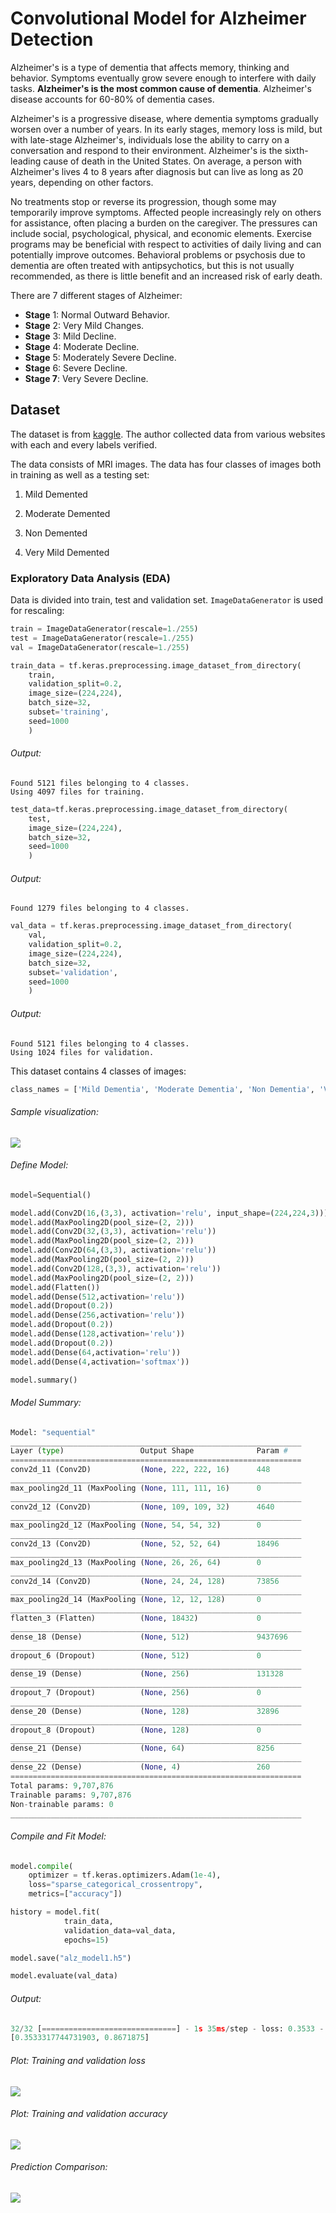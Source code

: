 # Convolutional Model for Alzheimer Detection

Alzheimer's is a type of dementia that affects memory, thinking and behavior. Symptoms eventually grow severe enough to interfere with daily tasks. **Alzheimer's is the most common cause of dementia**. Alzheimer's disease accounts for 60-80% of dementia cases.

Alzheimer's is a progressive disease, where dementia symptoms gradually worsen over a number of years. In its early stages, memory loss is mild, but with late-stage Alzheimer's, individuals lose the ability to carry on a conversation and respond to their environment. Alzheimer's is the sixth-leading cause of death in the United States. On average, a person with Alzheimer's lives 4 to 8 years after diagnosis but can live as long as 20 years, depending on other factors.

No treatments stop or reverse its progression, though some may temporarily improve symptoms. Affected people increasingly rely on others for assistance, often placing a burden on the caregiver. The pressures can include social, psychological, physical, and economic elements. Exercise programs may be beneficial with respect to activities of daily living and can potentially improve outcomes. Behavioral problems or psychosis due to dementia are often treated with antipsychotics, but this is not usually recommended, as there is little benefit and an increased risk of early death.

There are 7 different stages of Alzheimer:

- **Stage** 1: Normal Outward Behavior.
- **Stage** 2: Very Mild Changes.
- **Stage** 3: Mild Decline.
- **Stage** 4: Moderate Decline.
- **Stage** 5: Moderately Severe Decline.
- **Stage** 6: Severe Decline.
- **Stage 7**: Very Severe Decline.

## Dataset

The dataset is from [kaggle](https://www.kaggle.com/tourist55/alzheimers-dataset-4-class-of-images). The author collected data from various websites with each and every labels verified.

The data consists of MRI images. The data has four classes of images both in training as well as a testing set:

1. Mild Demented

2. Moderate Demented

3. Non Demented

4. Very Mild Demented

### Exploratory Data Analysis (EDA)

Data is divided into train, test and validation set. `ImageDataGenerator` is used for rescaling:

```python
train = ImageDataGenerator(rescale=1./255)
test = ImageDataGenerator(rescale=1./255)
val = ImageDataGenerator(rescale=1./255)
```

```python
train_data = tf.keras.preprocessing.image_dataset_from_directory(
    train,
    validation_split=0.2,
    image_size=(224,224),
    batch_size=32,
    subset='training',
    seed=1000
    )
```

###### Output:

```
Found 5121 files belonging to 4 classes.
Using 4097 files for training.
```

```python
test_data=tf.keras.preprocessing.image_dataset_from_directory(
    test,
    image_size=(224,224),
    batch_size=32,
    seed=1000
    )
```

###### Output:

```
Found 1279 files belonging to 4 classes.
```

```python
val_data = tf.keras.preprocessing.image_dataset_from_directory(
    val,
    validation_split=0.2,
    image_size=(224,224),
    batch_size=32,
    subset='validation',
    seed=1000
    )
```

###### Output:

```
Found 5121 files belonging to 4 classes.
Using 1024 files for validation.
```

This dataset contains 4 classes of images:

```python
class_names = ['Mild Dementia', 'Moderate Dementia', 'Non Dementia', 'Very Mild Dementia']
```

###### Sample visualization:

![](images/sample_visualization.png)

###### Define Model:

```python
model=Sequential()

model.add(Conv2D(16,(3,3), activation='relu', input_shape=(224,224,3)))
model.add(MaxPooling2D(pool_size=(2, 2)))
model.add(Conv2D(32,(3,3), activation='relu'))
model.add(MaxPooling2D(pool_size=(2, 2)))
model.add(Conv2D(64,(3,3), activation='relu'))
model.add(MaxPooling2D(pool_size=(2, 2)))
model.add(Conv2D(128,(3,3), activation='relu'))
model.add(MaxPooling2D(pool_size=(2, 2)))
model.add(Flatten())
model.add(Dense(512,activation='relu'))
model.add(Dropout(0.2))
model.add(Dense(256,activation='relu'))
model.add(Dropout(0.2))
model.add(Dense(128,activation='relu'))
model.add(Dropout(0.2))
model.add(Dense(64,activation='relu'))
model.add(Dense(4,activation='softmax'))

model.summary()
```

###### Model Summary:

```python
Model: "sequential"
_________________________________________________________________
Layer (type)                 Output Shape              Param #   
=================================================================
conv2d_11 (Conv2D)           (None, 222, 222, 16)      448       
_________________________________________________________________
max_pooling2d_11 (MaxPooling (None, 111, 111, 16)      0         
_________________________________________________________________
conv2d_12 (Conv2D)           (None, 109, 109, 32)      4640      
_________________________________________________________________
max_pooling2d_12 (MaxPooling (None, 54, 54, 32)        0         
_________________________________________________________________
conv2d_13 (Conv2D)           (None, 52, 52, 64)        18496     
_________________________________________________________________
max_pooling2d_13 (MaxPooling (None, 26, 26, 64)        0         
_________________________________________________________________
conv2d_14 (Conv2D)           (None, 24, 24, 128)       73856     
_________________________________________________________________
max_pooling2d_14 (MaxPooling (None, 12, 12, 128)       0         
_________________________________________________________________
flatten_3 (Flatten)          (None, 18432)             0         
_________________________________________________________________
dense_18 (Dense)             (None, 512)               9437696   
_________________________________________________________________
dropout_6 (Dropout)          (None, 512)               0         
_________________________________________________________________
dense_19 (Dense)             (None, 256)               131328    
_________________________________________________________________
dropout_7 (Dropout)          (None, 256)               0         
_________________________________________________________________
dense_20 (Dense)             (None, 128)               32896     
_________________________________________________________________
dropout_8 (Dropout)          (None, 128)               0         
_________________________________________________________________
dense_21 (Dense)             (None, 64)                8256      
_________________________________________________________________
dense_22 (Dense)             (None, 4)                 260       
=================================================================
Total params: 9,707,876
Trainable params: 9,707,876
Non-trainable params: 0
_________________________________________________________________
```

###### Compile and Fit Model:

```python
model.compile(
    optimizer = tf.keras.optimizers.Adam(1e-4), 
    loss="sparse_categorical_crossentropy", 
    metrics=["accuracy"])

history = model.fit(
            train_data, 
            validation_data=val_data, 
            epochs=15)
```

```python
model.save("alz_model1.h5")
```

```python
model.evaluate(val_data)
```

###### Output:

```python
32/32 [==============================] - 1s 35ms/step - loss: 0.3533 - accuracy: 0.8672
[0.3533317744731903, 0.8671875]
```

###### Plot: Training and validation loss

![](images/train_vs_val_loss.png)

###### Plot: Training and validation accuracy

![](images/train_vs_val_acc.png)

###### Prediction Comparison:

![](images/prediction_output.png)
